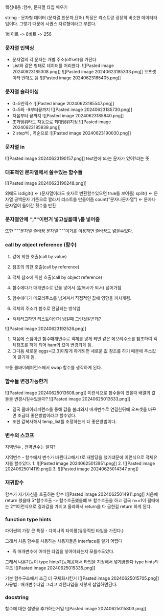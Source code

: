 핵심내용 :함수, 문자열 타입 배우기 

string - 문자형 데이터 (문자열,한문자,단어)
특징은 리스트랑 굉장히 비슷한 데이터타입이다. 
그렇기 때문에 시퀀스 자료형이라고 부른다.

1바이트 -> 8비트 -> 256


### 문자열 인덱싱
- 문자열의 각 문자는 개별 주소(offset)을 가진다
- List와 같은 형태로 데이터를 처리한다.
![[Pasted image 20240623185308.png]]
![[Pasted image 20240623185333.png]]
오프셋이라 반대도 됨
![[Pasted image 20240623185405.png]]


### 문자열 슬라이싱
- 0~5인덱스
![[Pasted image 20240623185547.png]]
- 0~5와 -9부터끝까지 
![[Pasted image 20240623185730.png]]
- 처음부터 끝까지
![[Pasted image 20240623185840.png]]
- 초과범위라도 자동으로 최대범위지정
![[Pasted image 20240623185939.png]]
- 2 step씩 , 역순으로
![[Pasted image 20240623190030.png]]


### 문자열 in
![[Pasted image 20240623190157.png]]
text안에 t라는 문자가 있어?라는 뜻



### 대표적인 문자열에서 쓸수있는 함수들
![[Pasted image 20240623190248.png]]

외에도 
isdigit() <-  (문자열이라도 숫자로 변환할수있으면 true를 보여줌)
split() <- 문자열 공백문자 기준으로 짤라서 리스트를 만들어줌
count("문자나문자열") <- 문자나문자열이 들어간 횟수를 반환



### 문자열안에 '',""이런거 넣고싶을때 \\를 넣어줌
또한 \"""문자열 줄바꿈 문자열 \"""이거를 이용하면 줄바꿈도 넣을수있다.


###  **call by object reference (함수)**
1. 값에 의한 호출(call by value)
2. 참조의 의한 호출(call by reference)
3. 객체 참조에 위한 호출(call by object reference)


1. 함수에다가 매개변수로 값을 넣어서 (값복사가 되서) 넘어가짐
2. 함수에다가 메모리주소를 넘겨져서 직접적인 값에 영향을 끼치게됨.
3. 객체의 주소가 함수로 전달되는 방식임
- 객체라고하면 리스트이런거 넘길때 그런것같은데?

![[Pasted image 20240623192526.png]]
1. 처음에 스팸이란 함수매개변수로 객체를 넣게 되면 같은 메모리주소를 참조하여 객체참조를 하게 되어 ham의 값이 변경되게 됨.
2. 그다음 새로운 eggs=[2,3]이렇게 하게되면 새로운 값 참조를 하기 때문에 주소값이 끊기게 됨.


보통 콜바이레퍼런스에서 swap 함수를 생각하게 된다.


### 함수들 변경가능한거

![[Pasted image 20240625013608.png]]
이런식으로 함수들이 있을때 배열의 값들을 변경시킬수있을까?
![[Pasted image 20240625013633.png]]
- 결국 콜바이레퍼런스를 통해 값을 불러와서 매개변수로 연결한뒤에 오프셋을 바꾸면 조금더 좋은방법이라고 할수있다. 
- 또한 값복사해서 temp_list를 조정하는게 더 좋은방법이다.

### 변수의 스코프
지역변수 , 전역변수는 알지?

지역변수 - 함수에서 변수가 바뀐다고해서 t로 재할당을 했기떄문에 이런식으로 객체유지를 할수있다.
1. 
![[Pasted image 20240625013951.png]]
2. 
![[Pasted image 20240625014119.png]]
3. 
![[Pasted image 20240625014347.png]]


### 재귀함수
함수가 자기자신을 호출하는 함수
![[Pasted image 20240625014911.png]]
처음에 return 했을때 5\*함수호출 -> 함수호출했을떄 또 함수호출을 하고 결국 n\==1이 될때에는  2\*1이런식으로 결과값을 가지고 올라와서 return을 다 곱한걸 return 하게 된다.

### function type hints
파이썬의 가장 큰 특징 - 다이나믹 타이핑(유동적인 타입을 가진다.)

그래서 처음 함수를 사용하는 사용자들은 interface를 알기 어렵다
- 즉 매개변수에 어떠한 타입을 넣어야되는지 모를수도있다.

그래서 나온기능이 type hints기능제공해서 타입을 지정해서 넣게끔한다
type hints의 구조
![[Pasted image 20240625015335.png]]

기본 함수구조에서 조금 더 구체화시킨거
![[Pasted image 20240625015705.png]]
사용법 : 매개변수타입 그리고 리턴타입을 저렇게 삽입하면된다.

### docstring
함수에 대한 설명을 추가하는거임
![[Pasted image 20240625015803.png]]

